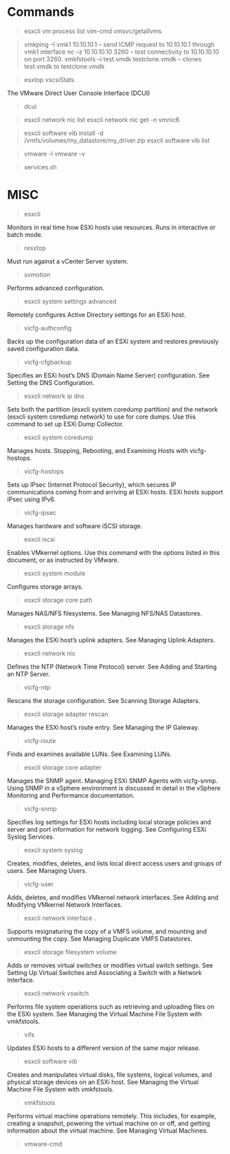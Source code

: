 
# Commands

> esxcli vm process list
> vim-cmd vmsvc/getallvms

> vmkping –I vmk1 10.10.10.1 – send ICMP request to 10.10.10.1 through vmk1 interface
> nc –z 10.10.10.10 3260 – test connectivity to 10.10.10.10 on port 3260.
> vmkfstools –i test.vmdk testclone.vmdk – clones test.vmdk to testclone.vmdk

> esxtop 
> vscsiStats 

The VMware Direct User Console Interface (DCUI)
> dcui

> esxcli network nic list
> esxcli network nic get -n vmnic6

> esxcli software vib install -d /vmfs/volumes/my_datastore/my_driver.zip
> esxcli software vib list

> vmware -l
> vmware -v

> services.sh


# MISC
> esxcli

Monitors in real time how ESXi hosts use resources. Runs in interactive or batch mode.
> resxtop

Must run against a vCenter Server system.
> svmotion

Performs advanced configuration.
> esxcli system settings advanced

Remotely configures Active Directory settings for an ESXi host.
> vicfg-authconfig

Backs up the configuration data of an ESXi system and restores previously saved configuration data.
> vicfg-cfgbackup

Specifies an ESXi host’s DNS (Domain Name Server) configuration. See Setting the DNS Configuration.
> esxcli network ip dns


Sets both the partition (esxcli system coredump partition) and the network (esxcli system coredump network) to use for core dumps. Use this command to set up ESXi Dump Collector.
> esxcli system coredump

Manages hosts. Stopping, Rebooting, and Examining Hosts with vicfg-hostops.
> vicfg-hostops

Sets up IPsec (Internet Protocol Security), which secures IP communications coming from and arriving at ESXi hosts. ESXi hosts support IPsec using IPv6.
> vicfg-ipsec

Manages hardware and software iSCSI storage.
> esxcli iscsi

Enables VMkernel options. Use this command with the options listed in this document, or as instructed by VMware.
> esxcli system module


Configures storage arrays.
> esxcli storage core path

Manages NAS/NFS filesystems. See Managing NFS/NAS Datastores.
> esxcli storage nfs

Manages the ESXi host’s uplink adapters. See Managing Uplink Adapters.
> esxcli network nic

Defines the NTP (Network Time Protocol) server. See Adding and Starting an NTP Server.
> vicfg-ntp

Rescans the storage configuration. See Scanning Storage Adapters.
> esxcli storage adapter rescan

Manages the ESXi host’s route entry. See Managing the IP Gateway.
> vicfg-route

Finds and examines available LUNs. See Examining LUNs.
> esxcli storage core adapter

Manages the SNMP agent. Managing ESXi SNMP Agents with vicfg-snmp. Using SNMP in a vSphere environment is discussed in detail in the vSphere Monitoring and Performance documentation.
> vicfg-snmp

Specifies log settings for ESXi hosts including local storage policies and server and port information for network logging. See Configuring ESXi Syslog Services.
> esxcli system syslog

Creates, modifies, deletes, and lists local direct access users and groups of users. See Managing Users.
> vicfg-user

Adds, deletes, and modifies VMkernel network interfaces. See Adding and Modifying VMkernel Network Interfaces.
> esxcli network interface .

Supports resignaturing the copy of a VMFS volume, and mounting and unmounting the copy. See Managing Duplicate VMFS Datastores.
> esxcli storage filesystem volume

Adds or removes virtual switches or modifies virtual switch settings. See Setting Up Virtual Switches and Associating a Switch with a Network Interface.
> esxcli network vswitch

Performs file system operations such as retrieving and uploading files on the ESXi system. See Managing the Virtual Machine File System with vmkfstools.
> vifs

Updates ESXi hosts to a different version of the same major release.
> esxcli software vib

Creates and manipulates virtual disks, file systems, logical volumes, and physical storage devices on an ESXi host. See Managing the Virtual Machine File System with vmkfstools.
> vmkfstools

Performs virtual machine operations remotely. This includes, for example, creating a snapshot, powering the virtual machine on or off, and getting information about the virtual machine. See Managing Virtual Machines.
> vmware-cmd
